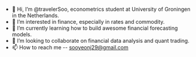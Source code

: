- 👋 Hi, I’m @travelerSoo, econometrics student at University of Groningen in the Netherlands.
- 👀 I’m interested in finance, especially in rates and commodity.
- 🌱 I’m currently learning how to build awesome financial forecasting models.
- 💞️ I’m looking to collaborate on financial data analysis and quant trading.
- 📫 How to reach me -- sooyeonj29@gmail.com

<!---
travelerSoo/travelerSoo is a ✨ special ✨ repository because its `README.md` (this file) appears on your GitHub profile.
You can click the Preview link to take a look at your changes.
--->

